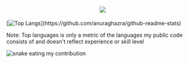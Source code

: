 <h1 align="center">
  <a href="https://git.io/typing-svg">
    <img src="https://readme-typing-svg.herokuapp.com/?lines=Hi+There!+👋;&center=true&size=30">
  </a>
</h1>

  
[![Top Langs](https://github-readme-stats.vercel.app/api/top-langs/?username=homan712&hide=php&Cuda&title_color=61dafb&text_color=ffffff&icon_color=61dafb&bg_color=20232a&langs_count=6&layout=compact&border_color=61dafb&hide_border=true")](https://github.com/anuraghazra/github-readme-stats)

<p>Note: Top languages is only a metric of the languages my public code consists of and doesn't reflect experience or skill level</p>

 
 

<picture>
  <source media="(prefers-color-scheme: dark)" srcset="github-snake-dark.svg" />
 <img alt="snake eating my contribution" src="https://github.com/homan712/homan712/blob/output/github-contribution-grid-snake.svg">
</picture>
